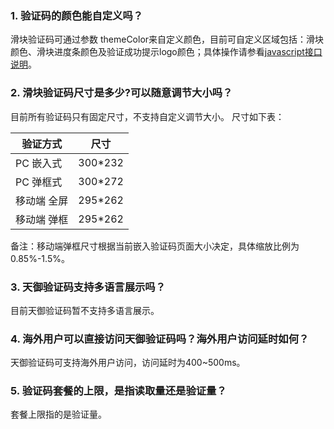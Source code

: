 ### 1. 验证码的颜色能自定义吗？
滑块验证码可通过参数 themeColor来自定义颜色，目前可自定义区域包括：滑块颜色、滑块进度条颜色及验证成功提示logo颜色；具体操作请参看[javascript接口说明](https://www.qcloud.com/document/product/295/6618#4.-javascript.E6.8E.A5.E5.8F.A3.E8.AF.B4.E6.98.8E)。

### 2. 滑块验证码尺寸是多少?可以随意调节大小吗？
目前所有验证码只有固定尺寸，不支持自定义调节大小。
尺寸如下表：

| 验证方式 | 尺寸 |
|---------|---------|
| PC 嵌入式 | 300*232 | 
| PC 弹框式 | 300*272 |  
| 移动端 全屏 | 295*262 | 
| 移动端 弹框 | 295*262 |  
备注：移动端弹框尺寸根据当前嵌入验证码页面大小决定，具体缩放比例为0.85%-1.5%。

### 3. 天御验证码支持多语言展示吗？
目前天御验证码暂不支持多语言展示。

### 4. 海外用户可以直接访问天御验证码吗？海外用户访问延时如何？
天御验证码可支持海外用户访问，访问延时为400~500ms。

### 5. 验证码套餐的上限，是指读取量还是验证量？
套餐上限指的是验证量。